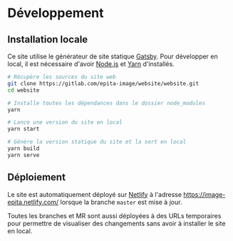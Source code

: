 # Développement

## Installation locale

Ce site utilise le générateur de site statique [Gatsby](https://www.gatsbyjs.org/). Pour développer en local, il est nécessaire d'avoir [Node.js](https://nodejs.org/en/) et [Yarn](https://yarnpkg.com/en/) d'installés.

```sh
# Récupère les sources du site web
git clone https://gitlab.com/epita-image/website/website.git
cd website

# Installe toutes les dépendances dans le dossier node_modules
yarn

# Lance une version du site en local
yarn start

# Génère la version statique du site et la sert en local
yarn build
yarn serve
```

## Déploiement

Le site est automatiquement déployé sur [Netlify](https://www.netlify.com/) à l'adresse https://image-epita.netlify.com/ lorsque la branche `master` est mise à jour.

Toutes les branches et MR sont aussi déployées à des URLs temporaires pour permettre de visualiser des changements sans avoir à installer le site en local.